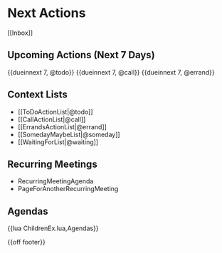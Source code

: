 # Next Actions

[[Inbox]]

## Upcoming Actions (Next 7 Days)

{{dueinnext 7, @todo}}
{{dueinnext 7, @call}}
{{dueinnext 7, @errand}}

## Context Lists

- [[ToDoActionList|@todo]]
- [[CallActionList|@call]]
- [[ErrandsActionList|@errand]]
- [[SomedayMaybeList|@someday]]
- [[WaitingForList|@waiting]]

## Recurring Meetings

- RecurringMeetingAgenda
- PageForAnotherRecurringMeeting

## Agendas

{{lua ChildrenEx.lua,Agendas}}

{{off footer}}

